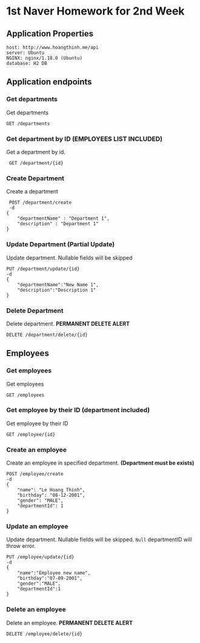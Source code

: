 # 1st Naver Homework for 2nd Week 

## Application Properties

```
host: http://www.hoangthinh.me/api
server: Ubuntu
NGINX: nginx/1.18.0 (Ubuntu)
database: H2 DB
```

## Application endpoints

### Get departments
Get departments
```
GET /departments
```

### Get department by ID **(EMPLOYEES LIST INCLUDED)**
Get a department by id.
```
 GET /department/{id}
```

### Create Department
Create a department
```
 POST /department/create
 -d 
{
    "departmentName" : "Department 1",
    "description" : "Department 1"
}
```

### Update Department (Partial Update)
Update department. Nullable fields will be skipped 
```
PUT /department/update/{id}
-d 
{
    "departmentName":"New Name 1",
    "description":"Description 1"
}
```

### Delete Department
Delete department. **PERMANENT DELETE ALERT**
 ```
 DELETE /department/delete/{id}
 ```
 
## Employees
### Get employees
Get employees
```
GET /employees
```

### Get employee by their ID (department included)
Get employee by their ID

```
GET /employee/{id}
```

### Create an employee
Create an employee in specified department. **(Department must be exists)**
```
POST /employee/create
-d 
{
    "name": "Le Hoang Thinh",
    "birthday": "08-12-2001",
    "gender": "MALE",
    "departmentId": 1
}
```

### Update an employee
Update department. Nullable fields will be skipped. `Null` departmentID will throw error.

```
PUT /employee/update/{id}
-d 
{
    "name":"Employee new name",
    "birthday":"07-09-2001",
    "gender":"MALE",
    "departmentId":1
}
```

### Delete an employee
Delete an employee. **PERMANENT DELETE ALERT**

```
DELETE /employee/delete/{id}
```